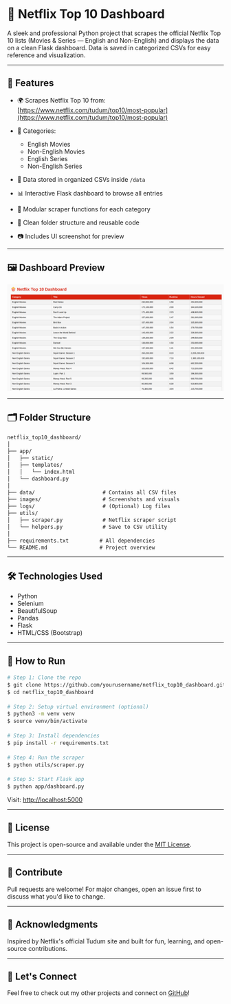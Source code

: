 # 🍿 Netflix Top 10 Dashboard

A sleek and professional Python project that scrapes the official Netflix Top 10 lists (Movies & Series — English and Non-English) and displays the data on a clean Flask dashboard. Data is saved in categorized CSVs for easy reference and visualization.

---

## 🚀 Features

* 🌍 Scrapes Netflix Top 10 from: [https://www.netflix.com/tudum/top10/most-popular](https://www.netflix.com/tudum/top10/most-popular)
* 🧠 Categories:

  * English Movies
  * Non-English Movies
  * English Series
  * Non-English Series
* 💾 Data stored in organized CSVs inside `/data`
* 📊 Interactive Flask dashboard to browse all entries
* 🔁 Modular scraper functions for each category
* 📁 Clean folder structure and reusable code
* 📷 Includes UI screenshot for preview

---

## 🖼️ Dashboard Preview

![Dashboard Screenshot](images/image.png)

---

## 🗂️ Folder Structure

```
netflix_top10_dashboard/
│
├── app/
│   ├── static/
│   ├── templates/
│   │   └── index.html
│   └── dashboard.py
│
├── data/                      # Contains all CSV files
├── images/                    # Screenshots and visuals
├── logs/                      # (Optional) Log files
├── utils/
│   ├── scraper.py             # Netflix scraper script
│   └── helpers.py             # Save to CSV utility
│
├── requirements.txt          # All dependencies
└── README.md                 # Project overview
```

---

## 🛠️ Technologies Used

* Python
* Selenium
* BeautifulSoup
* Pandas
* Flask
* HTML/CSS (Bootstrap)

---

## 🔧 How to Run

```bash
# Step 1: Clone the repo
$ git clone https://github.com/yourusername/netflix_top10_dashboard.git
$ cd netflix_top10_dashboard

# Step 2: Setup virtual environment (optional)
$ python3 -m venv venv
$ source venv/bin/activate

# Step 3: Install dependencies
$ pip install -r requirements.txt

# Step 4: Run the scraper
$ python utils/scraper.py

# Step 5: Start Flask app
$ python app/dashboard.py
```

Visit: [http://localhost:5000](http://localhost:5000)

---

## 📜 License

This project is open-source and available under the [MIT License](LICENSE).

---

## 🤝 Contribute

Pull requests are welcome! For major changes, open an issue first to discuss what you'd like to change.

---

## 🙌 Acknowledgments

Inspired by Netflix's official Tudum site and built for fun, learning, and open-source contributions.

---

## 🔗 Let's Connect

Feel free to check out my other projects and connect on [GitHub](https://github.com/yourusername)!
